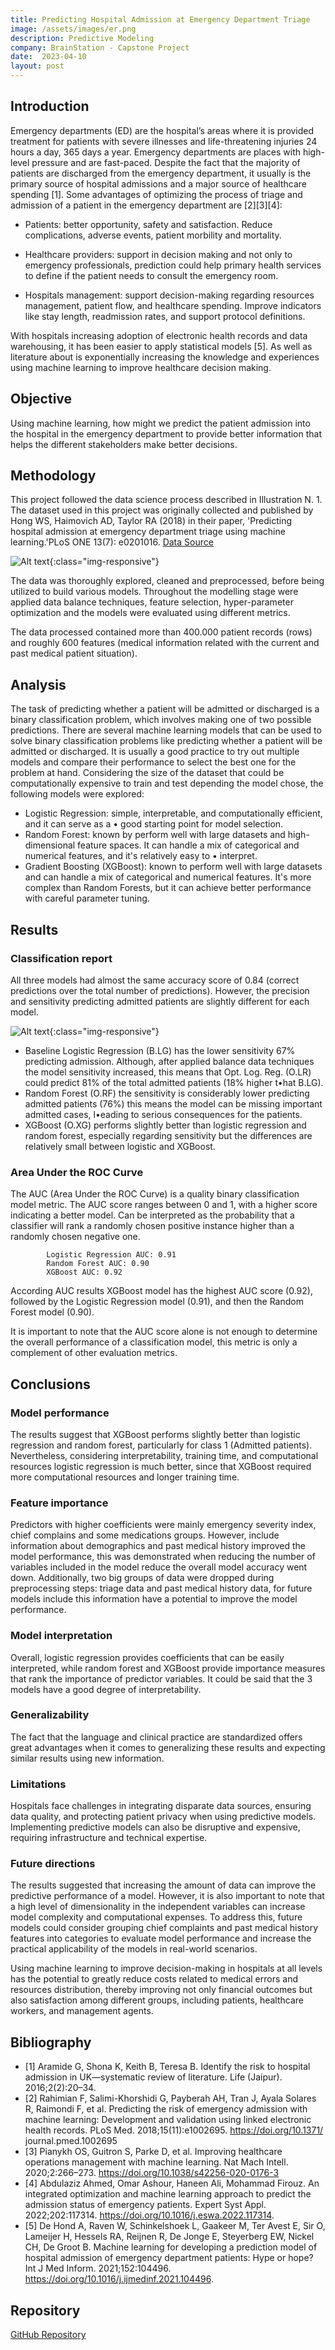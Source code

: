 ```yaml
---
title: Predicting Hospital Admission at Emergency Department Triage
image: /assets/images/er.png
description: Predictive Modeling
company: BrainStation - Capstone Project
date:  2023-04-10
layout: post
---
```


## Introduction

Emergency departments (ED) are the hospital’s areas where it is provided treatment for patients with severe illnesses and life-threatening injuries 24 hours a day, 365 days a year. Emergency departments are places with high-level pressure and are fast-paced. Despite the fact that the majority of patients are discharged from the emergency department, it usually is the primary source of hospital admissions and a major source of healthcare spending [1]. Some advantages of optimizing the process of triage and admission of a patient in the emergency department are [2][3][4]:

- Patients: better opportunity, safety and satisfaction. Reduce complications, adverse events, patient morbility and mortality.

- Healthcare providers: support in decision making and not only to emergency professionals,
prediction could help primary health services to define if the patient needs to consult the emergency room.

- Hospitals management: support decision-making regarding resources management, patient flow, and healthcare spending. Improve indicators like stay length, readmission rates, and support protocol definitions.

With hospitals increasing adoption of electronic health records and data warehousing, it has been easier to apply statistical models [5]. As well as literature about is exponentially increasing the knowledge and experiences using machine learning to improve healthcare decision making.

## Objective

Using machine learning, how might we predict the patient admission into the hospital in the emergency department to provide better information that helps the different stakeholders make better decisions.

## Methodology

This project followed the data science process described in Illustration N. 1. The dataset used in this project was originally collected and published by Hong WS, Haimovich AD, Taylor RA (2018) in their paper, 'Predicting hospital admission at emergency department triage using machine learning.'PLoS ONE 13(7): e0201016. [Data Source](https://doi.org/10.1371/journal.pone.0201016)

![Alt text](https://carolmargeth.github.io/professionalwebsite/assets/images/er_ilustration_1.png){:class="img-responsive"} 

The data was thoroughly explored, cleaned and preprocessed, before being utilized to build various models. Throughout the modelling stage were applied data balance techniques, feature selection, hyper-parameter optimization and the models were evaluated using different metrics.

The data processed contained more than 400.000 patient records (rows) and roughly 600 features (medical information related with the current and past medical patient situation).

## Analysis

The task of predicting whether a patient will be admitted or discharged is a binary classification problem, which involves making one of two possible predictions. There are several machine learning models that can be used to solve binary classification problems like predicting whether a patient will be admitted or discharged. It is usually a good practice to try out multiple models and compare their performance to select the best one for the problem at hand. Considering the size of the dataset that could be computationally expensive to train and test depending the model chose, the following models were explored:

- Logistic Regression: simple, interpretable, and computationally efficient, and it can serve as a • good starting point for model selection.
- Random Forest: known by perform well with large datasets and high-dimensional feature
spaces. It can handle a mix of categorical and numerical features, and it's relatively easy to • interpret.
- Gradient Boosting (XGBoost): known to perform well with large datasets and can handle a mix of categorical and numerical features. It's more complex than Random Forests, but it can achieve better performance with careful parameter tuning.

## Results

### Classification report 

All three models had almost the same accuracy score of 0.84 (correct predictions over the total number of predictions). However, the precision and sensitivity predicting admitted patients are slightly different for each model.

![Alt text](https://carolmargeth.github.io/professionalwebsite/assets/images/er_ilustration_2.png){:class="img-responsive"} 

- Baseline Logistic Regression (B.LG) has the lower sensitivity 67% predicting admission. Although, after applied balance data techniques the model sensitivity increased, this means that Opt. Log. Reg. (O.LR) could predict 81% of the total admitted patients (18% higher t•hat B.LG).
- Random Forest (O.RF) the sensitivity is considerably lower predicting admitted patients (76%) this means the model can be missing important admitted cases, l•eading to serious consequences for the patients.
- XGBoost (O.XG) performs slightly better than logistic regression and random forest, especially regarding sensitivity but the differences are relatively small between logistic and XGBoost.

### Area Under the ROC Curve

The AUC (Area Under the ROC Curve) is a quality binary classification model metric. The AUC score ranges between 0 and 1, with a higher score indicating a better model. Can be interpreted as the probability that a classifier will rank a randomly chosen positive instance higher than a randomly chosen negative one.

            Logistic Regression AUC: 0.91
            Random Forest AUC: 0.90
            XGBoost AUC: 0.92

According AUC results XGBoost model has the highest AUC score (0.92), followed by the Logistic Regression model (0.91), and then the Random Forest model (0.90).

It is important to note that the AUC score alone is not enough to determine the overall performance of a classification model, this metric is only a complement of other evaluation metrics.

## Conclusions

### Model performance

The results suggest that XGBoost performs slightly better than logistic regression and random forest, particularly for class 1 (Admitted patients). Nevertheless, considering interpretability, training time, and computational resources logistic regression is much better, since that XGBoost required more computational resources and longer training time.

### Feature importance

Predictors with higher coefficients were mainly emergency severity index, chief complains and some medications groups. However, include information about demographics and past medical history improved the model performance, this was demonstrated when reducing the number of variables included in the model reduce the overall model accuracy went down. Additionally, two big groups of data were dropped during preprocessing steps: triage data and past medical history data, for future models include this information have a potential to improve the model performance.

### Model interpretation

Overall, logistic regression provides coefficients that can be easily interpreted, while random forest and XGBoost provide importance measures that rank the importance of predictor variables. It could be said that the 3 models have a good degree of interpretability.

### Generalizability

The fact that the language and clinical practice are standardized offers great advantages when it comes to generalizing these results and expecting similar results using new information.

### Limitations

Hospitals face challenges in integrating disparate data sources, ensuring data quality, and protecting patient privacy when using predictive models. Implementing predictive models can also be disruptive and expensive, requiring infrastructure and technical expertise.

### Future directions

The results suggested that increasing the amount of data can improve the predictive performance of a model. However, it is also important to note that a high level of dimensionality in the independent variables can increase model complexity and computational expenses. To address this, future models could consider grouping chief complaints and past medical history features into categories to evaluate model performance and increase the practical applicability of the models in real-world scenarios.

Using machine learning to improve decision-making in hospitals at all levels has the potential to greatly reduce costs related to medical errors and resources distribution, thereby improving not only financial outcomes but also satisfaction among different groups, including patients, healthcare workers, and management agents.


## Bibliography

- [1] Aramide G, Shona K, Keith B, Teresa B. Identify the risk to hospital admission in UK—systematic review of literature. Life (Jaipur). 2016;2(2):20–34.
- [2] Rahimian F, Salimi-Khorshidi G, Payberah AH, Tran J, Ayala Solares R, Raimondi F, et al. Predicting the risk of emergency admission with machine learning: Development and validation using linked electronic health records. PLoS Med. 2018;15(11):e1002695. https://doi.org/10.1371/ journal.pmed.1002695
- [3] Pianykh OS, Guitron S, Parke D, et al. Improving healthcare operations management with machine learning. Nat Mach Intell. 2020;2:266–273. https://doi.org/10.1038/s42256-020-0176-3 
- [4] Abdulaziz Ahmed, Omar Ashour, Haneen Ali, Mohammad Firouz. An integrated optimization and machine learning approach to predict the admission status of emergency patients. Expert Syst Appl. 2022;202:117314. https://doi.org/10.1016/j.eswa.2022.117314.
- [5] De Hond A, Raven W, Schinkelshoek L, Gaakeer M, Ter Avest E, Sir O, Lameijer H, Hessels RA, Reijnen R, De Jonge E, Steyerberg EW, Nickel CH, De Groot B. Machine learning for developing a prediction model of hospital admission of emergency department patients: Hype or hope? Int J Med Inform. 2021;152:104496. https://doi.org/10.1016/j.ijmedinf.2021.104496.

## Repository

[GitHub Repository](https://github.com/CarolMargeth/admission_prediction_project)